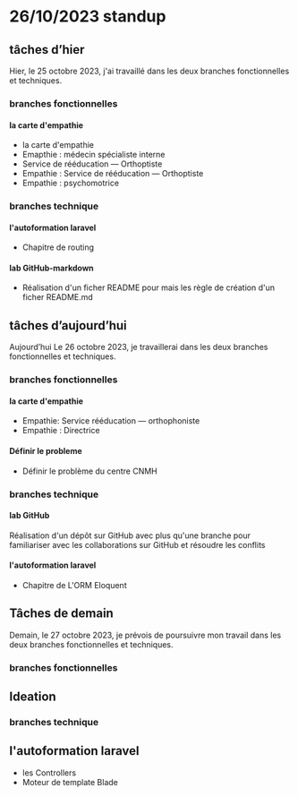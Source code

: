 # 26/10/2023 standup 
## tâches d’hier
Hier, le 25 octobre 2023, j'ai travaillé dans les deux branches fonctionnelles et techniques.

###  branches fonctionnelles 
#### la carte d'empathie 
- la carte d'empathie 
- Emapthie : médecin spécialiste interne
-  Service de rééducation — Orthoptiste
- Empathie : Service de rééducation — Orthoptiste
- Empathie : psychomotrice

###  branches technique 
#### l'autoformation laravel 
- Chapitre de routing
#### lab GitHub-markdown
- Réalisation d'un ficher README pour mais les règle de création d'un ficher README.md 
 




## tâches d’aujourd’hui 
Aujourd’hui Le 26 octobre 2023, je travaillerai dans les deux branches fonctionnelles et techniques.
###  branches fonctionnelles 
#### la carte d'empathie
- Empathie: Service rééducation — orthophoniste
- Empathie : Directrice
#### Définir le probleme
- Définir le problème du centre CNMH

###  branches technique 
#### lab GitHub 
Réalisation d'un  dépôt   sur GitHub avec plus qu'une branche pour familiariser avec les collaborations sur GitHub et résoudre les conflits
#### l'autoformation laravel 
- Chapitre de L'ORM Eloquent 




## Tâches de demain 
Demain, le 27 octobre 2023, je prévois de poursuivre mon travail dans les deux branches fonctionnelles et techniques.

###  branches fonctionnelles 
## Ideation
###  branches technique 
## l'autoformation laravel 
 - les Controllers 
 - Moteur de template Blade 
   


